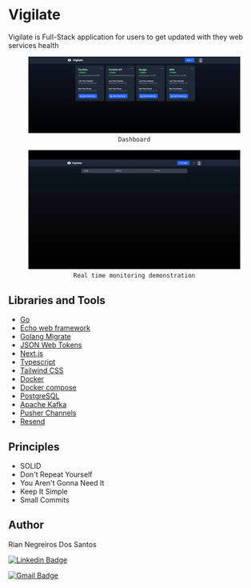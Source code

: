 # Vigilate

Vigilate is Full-Stack application for users to get updated with they web services health

<figure align="center">
  <img src="_docs/vigilate-dashboard.png" alt="Dashboard">
  <figcaption><code>Dashboard</code></figcaption>
</figure>


<figure align="center">
  <img src="_docs/vigilate-real-time-monitor.gif" alt="Real time monitoring demonstration">
  <figcaption><code>Real time monitoring demonstration</code></figcaption>
</figure>

## Libraries and Tools

- [Go](https://go.dev/doc/install)
- [Echo web framework](https://echo.labstack.com)
- [Golang Migrate](https://github.com/golang-migrate/migrate)
- [JSON Web Tokens](https://jwt.io/introduction)
- [Next.js](https://nextjs.org/docs)
- [Typescript](https://www.typescriptlang.org/docs)
- [Tailwind CSS](https://tailwindcss.com/docs/installation)
- [Docker](https://docs.docker.com)
- [Docker compose](https://docs.docker.com/compose/gettingstarted)
- [PostgreSQL](https://www.postgresql.org/about)
- [Apache Kafka](https://kafka.apache.org/intro)
- [Pusher Channels](https://pusher.com/docs/channels/getting_started/javascript)
- [Resend](https://resend.com/docs/introduction)

## Principles

- SOLID
- Don't Repeat Yourself
- You Aren't Gonna Need It
- Keep It Simple
- Small Commits

## Author

Rian Negreiros Dos Santos

[![Linkedin Badge](https://img.shields.io/badge/-RianNegreiros-blue?style=flat-square&logo=Linkedin&logoColor=white&link=https://www.linkedin.com/in/tgmarinho/)](https://www.linkedin.com/in/riannegreiros/)

[![Gmail Badge](https://img.shields.io/badge/-riannegreiros@gmail.com-c14438?style=flat-square&logo=Gmail&logoColor=white&link=mailto:tgmarinho@gmail.com)](mailto:riannegreiros@gmail.com)
